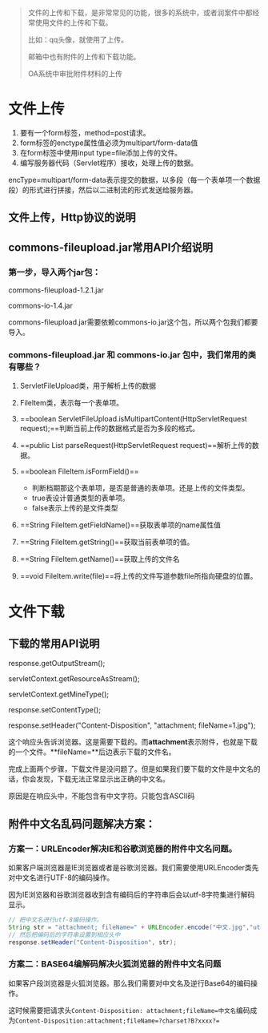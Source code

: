 > 文件的上传和下载，是非常常见的功能，很多的系统中，或者润案件中都经常使用文件的上传和下载。
>
> 比如：qq头像，就使用了上传。
>
> 邮箱中也有附件的上传和下载功能。
>
> OA系统中审批附件材料的上传

# 文件上传

1. 要有一个form标签，method=post请求。
2. form标签的enctype属性值必须为multipart/form-data值
3. 在form标签中使用input type=file添加上传的文件。
4. 编写服务器代码（Servlet程序）接收，处理上传的数据。　

encType=multipart/form-data表示提交的数据，以多段（每一个表单项一个数据段）的形式进行拼接，然后以二进制流的形式发送给服务器。

## 文件上传，Http协议的说明



## commons-fileupload.jar常用API介绍说明

### 第一步，导入两个jar包：

commons-fileupload-1.2.1.jar

commons-io-1.4.jar

commons-fileupload.jar需要依赖commons-io.jar这个包，所以两个包我们都要导入。

###  commons-fileupload.jar 和 commons-io.jar 包中，我们常用的类有哪些？ 

1. ServletFileUpload类，用于解析上传的数据
2. Fileltem类，表示每一个表单项。
3. ==boolean ServletFileUpload.isMultipartContent(HttpServletRequest request);==判断当前上传的数据格式是否为多段的格式。
4. ==public List<Fileltem> parseRequest(HttpServletRequest request)==解析上传的数据。
5. ==boolean FileItem.isFormField()==
   + 判断档期那这个表单项，是否是普通的表单项。还是上传的文件类型。
   + true表设计普通类型的表单项。
   + false表示上传的是文件类型

6. ==String FileItem.getFieldName()==获取表单项的name属性值
7. ==String FileItem.getString()==获取当前表单项的值。
8. ==String FileItem.getName()==获取上传的文件名
9. ==void FileItem.write(file)==将上传的文件写道参数file所指向硬盘的位置。

# 文件下载

## 下载的常用API说明

response.getOutputStream();

servletContext.getResourceAsStream();

servletContext.getMineType();

response.setContentType();



response.setHeader("Content-Disposition", "attachment; fileName=1.jpg");

这个响应头告诉浏览器。这是需要下载的。而**attachment**表示附件，也就是下载的一个文件。**fileName=**后边表示下载的文件名。

完成上面两个步骤，下载文件是没问题了。但是如果我们要下载的文件是中文名的话，你会发现，下载无法正常显示出正确的中文名。

原因是在响应头中，不能包含有中文字符。只能包含ASCII码

## 附件中文名乱码问题解决方案：

### 方案一：URLEncoder解决IE和谷歌浏览器的附件中文名问题。

如果客户端浏览器是IE浏览器或者是谷歌浏览器。我们需要使用URLEncoder类先对中文名进行UTF-8的编码操作。

因为IE浏览器和谷歌浏览器收到含有编码后的字符串后会以utf-8字符集进行解码显示。

```java
// 把中文名进行utf-8编码操作。
String str = "attachment; fileName=" + URLEncoder.encode("中文.jpg","utf-8");
// 然后把编码后的字符串设置到相应头中
response.setHeader("Content-Disposition", str);
```

### 方案二：BASE64编解码解决火狐浏览器的附件中文名问题

如果客户段浏览器是火狐浏览器。那么我们需要对中文名及逆行Base64的编码操作。

这时候需要把请求头`Content-Disposition: attachment;fileName=中文名`编码成为`Content-Disposition:attachment;fileName=?charset?B?xxxx?=`